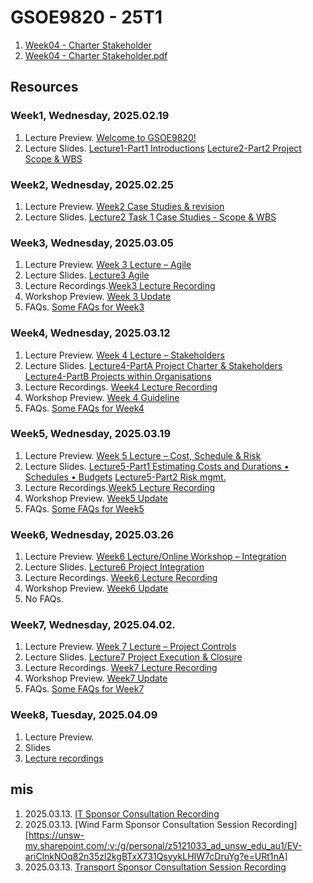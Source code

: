 # GSOE9820 - 25T1

1. [Week04 - Charter Stakeholder](Week04-CharterStakeholder.html)
2. [Week04 - Charter Stakeholder.pdf](<Week04-CharterStakeholder.pdf>)

## Resources

### Week1, Wednesday, 2025.02.19

1. Lecture Preview. [Welcome to GSOE9820!](https://teams.microsoft.com/l/message/19:_iuLM-Onx6sToEl37wgei9347B0hAzopTtf_AN7B3bE1@thread.tacv2/1739860129046?tenantId=3ff6cfa4-e715-48db-b8e1-0867b9f9fba3&groupId=abb1f580-dac1-4659-8b2f-df8b1a41279e&parentMessageId=1739860129046&teamName=GSOE9820%202025%20T1%20-%20Engineering%20Project%20Management&channelName=General&createdTime=1739860129046)
2. Lecture Slides. [Lecture1-Part1 Introductions](Week01-Introduction-Part1.pdf)  [Lecture2-Part2 Project Scope & WBS](Week01-Project_Scope-WBS-Part2.pdf)

### Week2, Wednesday, 2025.02.25

1. Lecture Preview. [Week2 Case Studies & revision](https://teams.microsoft.com/l/message/19:_iuLM-Onx6sToEl37wgei9347B0hAzopTtf_AN7B3bE1@thread.tacv2/1740448666904?tenantId=3ff6cfa4-e715-48db-b8e1-0867b9f9fba3&groupId=abb1f580-dac1-4659-8b2f-df8b1a41279e&parentMessageId=1740448666904&teamName=GSOE9820%202025%20T1%20-%20Engineering%20Project%20Management&channelName=General&createdTime=1740448666904)
2. Lecture Slides. [Lecture2 Task 1 Case Studies - Scope & WBS](Week02-Project_Scope_Case_Studies-WBS.pdf)

### Week3, Wednesday, 2025.03.05

1. Lecture Preview. [Week 3 Lecture – Agile](https://teams.microsoft.com/l/message/19:_iuLM-Onx6sToEl37wgei9347B0hAzopTtf_AN7B3bE1@thread.tacv2/1740719431411?tenantId=3ff6cfa4-e715-48db-b8e1-0867b9f9fba3&groupId=abb1f580-dac1-4659-8b2f-df8b1a41279e&parentMessageId=1740719431411&teamName=GSOE9820%202025%20T1%20-%20Engineering%20Project%20Management&channelName=General&createdTime=1740719431411)
2. Lecture Slides. [Lecture3 Agile](Week03-Agile.pdf)
3. Lecture Recordings.[Week3 Lecture Recording](https://teams.microsoft.com/l/message/19:4a3e4917a34f4aa58ba058f3e322b14a@thread.tacv2/1741170301864?tenantId=3ff6cfa4-e715-48db-b8e1-0867b9f9fba3&groupId=abb1f580-dac1-4659-8b2f-df8b1a41279e&parentMessageId=1741170301864&teamName=GSOE9820%202025%20T1%20-%20Engineering%20Project%20Management&channelName=Lecture%20Livestream&createdTime=1741170301864)
4. Workshop Preview. [Week 3 Update](https://teams.microsoft.com/l/message/19:_iuLM-Onx6sToEl37wgei9347B0hAzopTtf_AN7B3bE1@thread.tacv2/1740945332491?tenantId=3ff6cfa4-e715-48db-b8e1-0867b9f9fba3&groupId=abb1f580-dac1-4659-8b2f-df8b1a41279e&parentMessageId=1740945332491&teamName=GSOE9820%202025%20T1%20-%20Engineering%20Project%20Management&channelName=General&createdTime=1740945332491)
5. FAQs. [Some FAQs for Week3]()

### Week4, Wednesday, 2025.03.12

1. Lecture Preview. [Week 4 Lecture – Stakeholders](https://teams.microsoft.com/l/message/19:_iuLM-Onx6sToEl37wgei9347B0hAzopTtf_AN7B3bE1@thread.tacv2/1741676713181?tenantId=3ff6cfa4-e715-48db-b8e1-0867b9f9fba3&groupId=abb1f580-dac1-4659-8b2f-df8b1a41279e&parentMessageId=1741676713181&teamName=GSOE9820%202025%20T1%20-%20Engineering%20Project%20Management&channelName=General&createdTime=1741676713181)
2. Lecture Slides. [Lecture4-PartA Project Charter & Stakeholders](Week04-Project_Charter_Stakeholders.pdf)  [Lecture4-PartB Projects within Organisations](Week04PartB-Projects_within_Organisations.pdf)
3. Lecture Recordings. [Week4 Lecture Recording](https://teams.microsoft.com/l/message/19:4a3e4917a34f4aa58ba058f3e322b14a@thread.tacv2/1741774744260?tenantId=3ff6cfa4-e715-48db-b8e1-0867b9f9fba3&groupId=abb1f580-dac1-4659-8b2f-df8b1a41279e&parentMessageId=1741774744260&teamName=GSOE9820%202025%20T1%20-%20Engineering%20Project%20Management&channelName=Lecture%20Livestream&createdTime=1741774744260)
4. Workshop Preview. [Week 4 Guideline](https://unsw.sharepoint.com/sites/CLS-GSOE9820_T1_5253_Combined/SitePages/GSOE9820-25T1---Week-4-Guideline.aspx?csf=1&web=1&e=pSEMqO&CID=11879812-0c37-4cc7-a623-c8bb1c0f3b46)
5. FAQs. [Some FAQs for Week4](https://teams.microsoft.com/l/message/19:e20ba1d425d24b5fa8336fc91dc4ba47@thread.tacv2/1741749370527?tenantId=3ff6cfa4-e715-48db-b8e1-0867b9f9fba3&groupId=abb1f580-dac1-4659-8b2f-df8b1a41279e&parentMessageId=1741749370527&teamName=GSOE9820%202025%20T1%20-%20Engineering%20Project%20Management&channelName=Forum%20-%20General&createdTime=1741749370527)

### Week5, Wednesday, 2025.03.19

1. Lecture Preview. [Week 5 Lecture – Cost, Schedule & Risk](https://teams.microsoft.com/l/message/19:_iuLM-Onx6sToEl37wgei9347B0hAzopTtf_AN7B3bE1@thread.tacv2/1742276024562?tenantId=3ff6cfa4-e715-48db-b8e1-0867b9f9fba3&groupId=abb1f580-dac1-4659-8b2f-df8b1a41279e&parentMessageId=1742276024562&teamName=GSOE9820%202025%20T1%20-%20Engineering%20Project%20Management&channelName=General&createdTime=1742276024562)
2. Lecture Slides. [Lecture5-Part1 Estimating Costs and Durations • Schedules • Budgets](Week05-Budget_Schedule1.pdf)  [Lecture5-Part2 Risk mgmt.](Week05-Risk_mgmt..pdf)
3. Lecture Recordings.[Week5 Lecture Recording](https://teams.microsoft.com/l/message/19:4a3e4917a34f4aa58ba058f3e322b14a@thread.tacv2/1742377205477?tenantId=3ff6cfa4-e715-48db-b8e1-0867b9f9fba3&groupId=abb1f580-dac1-4659-8b2f-df8b1a41279e&parentMessageId=1742377205477&teamName=GSOE9820%202025%20T1%20-%20Engineering%20Project%20Management&channelName=Lecture%20Livestream&createdTime=1742377205477)
4. Workshop Preview. [Week5 Update](https://teams.microsoft.com/l/message/19:_iuLM-Onx6sToEl37wgei9347B0hAzopTtf_AN7B3bE1@thread.tacv2/1742460114737?tenantId=3ff6cfa4-e715-48db-b8e1-0867b9f9fba3&groupId=abb1f580-dac1-4659-8b2f-df8b1a41279e&parentMessageId=1742460114737&teamName=GSOE9820%202025%20T1%20-%20Engineering%20Project%20Management&channelName=General&createdTime=1742460114737)
5. FAQs. [Some FAQs for Week5](https://teams.microsoft.com/l/message/19:e20ba1d425d24b5fa8336fc91dc4ba47@thread.tacv2/1742502389286?tenantId=3ff6cfa4-e715-48db-b8e1-0867b9f9fba3&groupId=abb1f580-dac1-4659-8b2f-df8b1a41279e&parentMessageId=1742502389286&teamName=GSOE9820%202025%20T1%20-%20Engineering%20Project%20Management&channelName=Forum%20-%20General&createdTime=1742502389286)

### Week6, Wednesday, 2025.03.26

1. Lecture Preview. [Week6 Lecture/Online Workshop – Integration](https://teams.microsoft.com/l/message/19:_iuLM-Onx6sToEl37wgei9347B0hAzopTtf_AN7B3bE1@thread.tacv2/1742901072843?tenantId=3ff6cfa4-e715-48db-b8e1-0867b9f9fba3&groupId=abb1f580-dac1-4659-8b2f-df8b1a41279e&parentMessageId=1742901072843&teamName=GSOE9820%202025%20T1%20-%20Engineering%20Project%20Management&channelName=General&createdTime=1742901072843)
2. Lecture Slides. [Lecture6 Project Integration](Week06-Lecture6-Project_Integration.pdf)
3. Lecture Recordings. [Week6 Lecture Recording](https://teams.microsoft.com/l/message/19:4a3e4917a34f4aa58ba058f3e322b14a@thread.tacv2/1742982007857?tenantId=3ff6cfa4-e715-48db-b8e1-0867b9f9fba3&groupId=abb1f580-dac1-4659-8b2f-df8b1a41279e&parentMessageId=1742982007857&teamName=GSOE9820%202025%20T1%20-%20Engineering%20Project%20Management&channelName=Lecture%20Livestream&createdTime=1742982007857)
4. Workshop Preview. [Week6 Update](https://teams.microsoft.com/l/message/19:_iuLM-Onx6sToEl37wgei9347B0hAzopTtf_AN7B3bE1@thread.tacv2/1742787175518?tenantId=3ff6cfa4-e715-48db-b8e1-0867b9f9fba3&groupId=abb1f580-dac1-4659-8b2f-df8b1a41279e&parentMessageId=1742787175518&teamName=GSOE9820%202025%20T1%20-%20Engineering%20Project%20Management&channelName=General&createdTime=1742787175518)
5. No FAQs. 

### Week7, Wednesday, 2025.04.02.

1. Lecture Preview. [Week 7 Lecture – Project Controls](https://teams.microsoft.com/l/message/19:_iuLM-Onx6sToEl37wgei9347B0hAzopTtf_AN7B3bE1@thread.tacv2/1743506043968?tenantId=3ff6cfa4-e715-48db-b8e1-0867b9f9fba3&groupId=abb1f580-dac1-4659-8b2f-df8b1a41279e&parentMessageId=1743506043968&teamName=GSOE9820%202025%20T1%20-%20Engineering%20Project%20Management&channelName=General&createdTime=1743506043968)
2. Lecture Slides. [Lecture7 Project Execution & Closure](Week07-Lecture7-Project_Execution-Closure-BLH3.pdf)
3. Lecture Recordings. [Week7 Lecture Recording](https://unsw.sharepoint.com/sites/CLS-GSOE9820_T1_5253_Combined/Shared%20Documents/Lecture%20Livestream/Recordings/GSOE9820%2025T1%20-%20Lecture%20Livestream-20250402_180506-Meeting%20Recording.mp4?web=1&referrer=Teams.TEAMS-ELECTRON&referrerScenario=MeetingChicletGetLink.view)
4. Workshop Preview. [Week7 Update](https://teams.microsoft.com/l/message/19:_iuLM-Onx6sToEl37wgei9347B0hAzopTtf_AN7B3bE1@thread.tacv2/1743386334072?tenantId=3ff6cfa4-e715-48db-b8e1-0867b9f9fba3&groupId=abb1f580-dac1-4659-8b2f-df8b1a41279e&parentMessageId=1743386334072&teamName=GSOE9820%202025%20T1%20-%20Engineering%20Project%20Management&channelName=General&createdTime=1743386334072)
5. FAQs. [Some FAQs for Week7](https://teams.microsoft.com/l/message/19:e20ba1d425d24b5fa8336fc91dc4ba47@thread.tacv2/1743385304341?tenantId=3ff6cfa4-e715-48db-b8e1-0867b9f9fba3&groupId=abb1f580-dac1-4659-8b2f-df8b1a41279e&parentMessageId=1743385304341&teamName=GSOE9820%202025%20T1%20-%20Engineering%20Project%20Management&channelName=Forum%20-%20General&createdTime=1743385304341)

### Week8, Tuesday, 2025.04.09

1. Lecture Preview.
2. Slides
3. [Lecture recordings]()

## mis

1. 2025.03.13. [IT Sponsor Consultation Recording](https://unsw-my.sharepoint.com/:v:/g/personal/z5121033_ad_unsw_edu_au1/EW6KW79pgcZPj5QO_8YroEUBEM88ST2UDrkr29Xhgh_yvw?e=6H4Yyt)
2. 2025.03.13. [Wind Farm Sponsor Consultation Session Recording][https://unsw-my.sharepoint.com/:v:/g/personal/z5121033_ad_unsw_edu_au1/EV-ariClnkNOq82n35zl2kgBTxX731QsyykLHIW7cDruYg?e=URt1nA]
3. 2025.03.13. [Transport Sponsor Consultation Session Recording](https://unsw-my.sharepoint.com/:v:/g/personal/z5121033_ad_unsw_edu_au1/EVlWsoLglAxIvL7PPKqbTvMB0645BgEi2C8GXeq1HJeN5g?e=HAPbTU)

